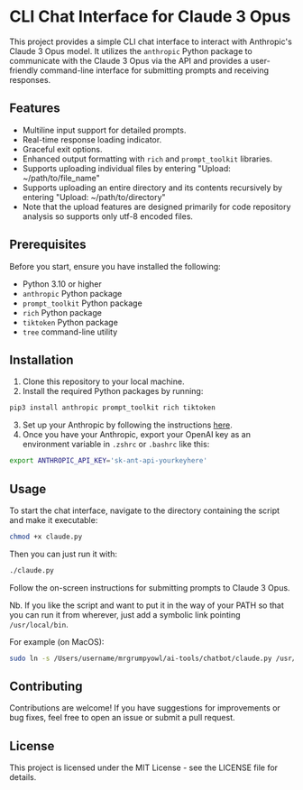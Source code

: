 # CLI Chat Interface for Claude 3 Opus

This project provides a simple CLI chat interface to interact with Anthropic's Claude 3 Opus model. It utilizes the `anthropic` Python package to communicate with the Claude 3 Opus via the API and provides a user-friendly command-line interface for submitting prompts and receiving responses.

## Features

- Multiline input support for detailed prompts.
- Real-time response loading indicator.
- Graceful exit options.
- Enhanced output formatting with `rich` and `prompt_toolkit` libraries.
- Supports uploading individual files by entering "Upload: ~/path/to/file_name"
- Supports uploading an entire directory and its contents recursively by entering "Upload: ~/path/to/directory"
- Note that the upload features are designed primarily for code repository analysis so supports only utf-8 encoded files.

## Prerequisites

Before you start, ensure you have installed the following:

- Python 3.10 or higher
- `anthropic` Python package
- `prompt_toolkit` Python package
- `rich` Python package
- `tiktoken` Python package
- `tree` command-line utility

## Installation
<!-- markdownlint-disable MD029-->
1. Clone this repository to your local machine.
2. Install the required Python packages by running:

```bash
pip3 install anthropic prompt_toolkit rich tiktoken
```

3. Set up your Anthropic by following the instructions [here](https://anthropic.com/api/).
4. Once you have your Anthropic, export your OpenAI key as an environment variable in `.zshrc` or `.bashrc` like this:
<!-- markdownlint-enable MD029-->

```bash
export ANTHROPIC_API_KEY='sk-ant-api-yourkeyhere'
```

## Usage

To start the chat interface, navigate to the directory containing the script and make it executable:

```bash
chmod +x claude.py
```

Then you can just run it with:

```bash
./claude.py
```

Follow the on-screen instructions for submitting prompts to Claude 3 Opus.

Nb. If you like the script and want to put it in the way of your PATH so that you can run it from wherever, just add a symbolic link pointing `/usr/local/bin`.

For example (on MacOS):

```bash
sudo ln -s /Users/username/mrgrumpyowl/ai-tools/chatbot/claude.py /usr/local/bin/claude
```

## Contributing

Contributions are welcome! If you have suggestions for improvements or bug fixes, feel free to open an issue or submit a pull request.

## License

This project is licensed under the MIT License - see the LICENSE file for details.

